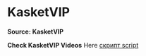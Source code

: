 # KasketVIP


**Source: KasketVIP**


**Check KasketVIP Videos** Here [скрипт script](https://www.youtube.com/@kasketvip3411/featured)
